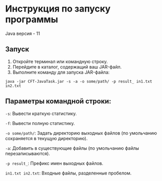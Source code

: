 # Инструкция по запуску программы
Java версия - 11

## Запуск 
1. Откройте терминал или командную строку.
2. Перейдите в каталог, содержащий ваш JAR-файл.
3. Выполните команду для запуска JAR-файла:

`java -jar CFT-JavaTask.jar -s -a -o some/path/ -p result_ in1.txt in2.txt`

## Параметры командной строки:
`-s`: Вывести краткую статистику.

`-f`: Вывести полную статистику.

`-o some/path/`: Задать директорию выходных файлов (по умольчанию сохраняется в текущую директорию).

`-a`: Добавить в существующие файлы (по умольчанию файлы перезаписываются).

`-p result_`: Префикс имен выходных файлов.

`in1.txt in2.txt`: Входные файлы, разделенные пробелом.
